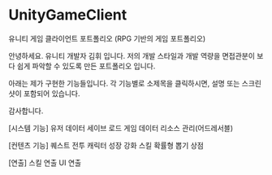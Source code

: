 # UnityGameClient
유니티 게임 클라이언트 포트폴리오
(RPG 기반의 게임 포트폴리오)

안녕하세요. 
유니티 개발자 김휘 입니다. 
저의 개발 스타일과 개발 역량을 면접관분이 보다 쉽게 파악할 수 있도록 만든 포트폴리오 입니다.

아래는 제가 구현한 기능들입니다. 각 기능별로 소제목을 클릭하시면, 설명 또는 스크린샷이 포함되어 있습니다.

감사합니다.

[시스템 기능]
유저 데이터
세이브 로드
게임 데이터
리소스 관리(어드레서블)


[컨텐츠 기능]
퀘스트
전투
캐릭터
성장
강화
스킬
확률형 뽑기
상점

[연출]
스킬 연출
UI 연출

